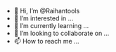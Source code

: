 - 👋 Hi, I’m @Raihantools
- 👀 I’m interested in ...
- 🌱 I’m currently learning ...
- 💞️ I’m looking to collaborate on ...
- 📫 How to reach me ...

<!---
Raihantools/Raihantools is a ✨ special ✨ repository because its `README.md` (this file) appears on your GitHub profile.
You can click the Preview link to take a look at your changes.
--->
